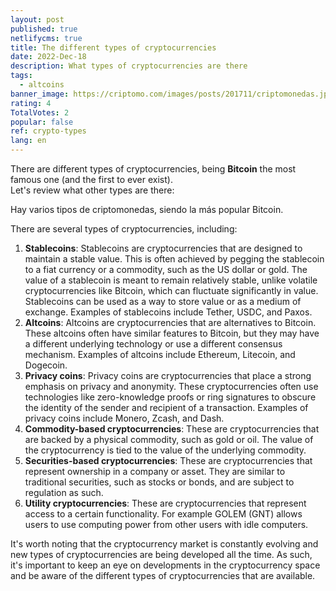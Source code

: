 ```yaml
---
layout: post
published: true
netlifycms: true
title: The different types of cryptocurrencies
date: 2022-Dec-18
description: What types of cryptocurrencies are there
tags:
  - altcoins
banner_image: https://criptomo.com/images/posts/201711/criptomonedas.jpg
rating: 4
TotalVotes: 2
popular: false
ref: crypto-types
lang: en
---
```

There are different types of cryptocurrencies, being **Bitcoin** the most famous one (and the first to ever exist).\
L﻿et's review what other types are there:

Hay varios tipos de criptomonedas, siendo la más popular Bitcoin.

<!--EndFragment-->There are several types of cryptocurrencies, including:

1. **Stablecoins**: Stablecoins are cryptocurrencies that are designed to maintain a stable value. This is often achieved by pegging the stablecoin to a fiat currency or a commodity, such as the US dollar or gold. The value of a stablecoin is meant to remain relatively stable, unlike volatile cryptocurrencies like Bitcoin, which can fluctuate significantly in value. Stablecoins can be used as a way to store value or as a medium of exchange. Examples of stablecoins include Tether, USDC, and Paxos.
2. **Altcoins**: Altcoins are cryptocurrencies that are alternatives to Bitcoin. These altcoins often have similar features to Bitcoin, but they may have a different underlying technology or use a different consensus mechanism. Examples of altcoins include Ethereum, Litecoin, and Dogecoin.
3. **Privacy coins**: Privacy coins are cryptocurrencies that place a strong emphasis on privacy and anonymity. These cryptocurrencies often use technologies like zero-knowledge proofs or ring signatures to obscure the identity of the sender and recipient of a transaction. Examples of privacy coins include Monero, Zcash, and Dash.
4. **Commodity-based cryptocurrencies**: These are cryptocurrencies that are backed by a physical commodity, such as gold or oil. The value of the cryptocurrency is tied to the value of the underlying commodity.
5. **Securities-based cryptocurrencies**: These are cryptocurrencies that represent ownership in a company or asset. They are similar to traditional securities, such as stocks or bonds, and are subject to regulation as such.
6. **U﻿tility cryptocurrencies**: These are cryptocurrencies that represent access to a certain functionality. For example GOLEM (GNT) allows users to use computing power from other users with idle computers.

It's worth noting that the cryptocurrency market is constantly evolving and new types of cryptocurrencies are being developed all the time. As such, it's important to keep an eye on developments in the cryptocurrency space and be aware of the different types of cryptocurrencies that are available.
